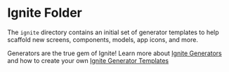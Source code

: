 # Ignite Folder

The `ignite` directory contains an initial set of generator templates to help scaffold new screens, components, models, app icons, and more.

Generators are the true gem of Ignite!
Learn more about [Ignite Generators](../../concept/Generators.md) and how to create your own [Ignite Generator Templates](../../concept/Generator-Templates.md)
